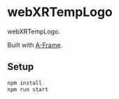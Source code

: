 # webXRTempLogo

webXRTempLogo.

Built with [A-Frame](https://aframe.io).

## Setup

```sh
npm install
npm run start
```

